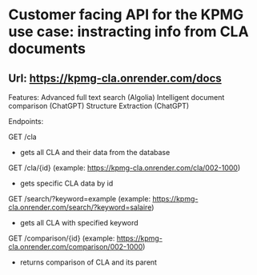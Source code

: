 # Customer facing API for the KPMG use case: instracting info from CLA documents
## Url: https://kpmg-cla.onrender.com/docs

Features:
Advanced full text search (Algolia)
Intelligent document comparison (ChatGPT)
Structure Extraction (ChatGPT)

Endpoints:

GET /cla 

  - gets all CLA and their data from the database


GET /cla/{id} (example: https://kpmg-cla.onrender.com/cla/002-1000)

  - gets specific CLA data by id


GET /search/?keyword=example (example: https://kpmg-cla.onrender.com/search/?keyword=salaire)

  - gets all CLA with specified keyword


GET /comparison/{id} (example: https://kpmg-cla.onrender.com/comparison/002-1000)

  - returns comparison of CLA and its parent
